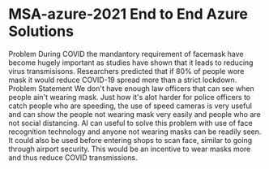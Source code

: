 # MSA-azure-2021 End to End Azure Solutions
Problem 
During COVID the mandantory requirement of facemask have become hugely important as studies have shown that it leads to reducing virus transmisisons. Researchers predicted that if 80% of people wore mask it would reduce COVID-19 spread more than a strict lockdown.
Problem Statement
We don't have enough law officers that can see when people ain't wearing mask. Just how it's alot harder for police officers to catch people who are speeding, the use of speed cameras is very useful and can show the people not wearing mask very easily and people who are not social distancing.
AI can useful to solve this problem with use of face recognition technology and anyone not wearing masks can be readily seen. It could also be used before entering shops to scan face, similar to going through airport security. This would be an incentive to wear masks more and thus reduce COVID transmissions.


